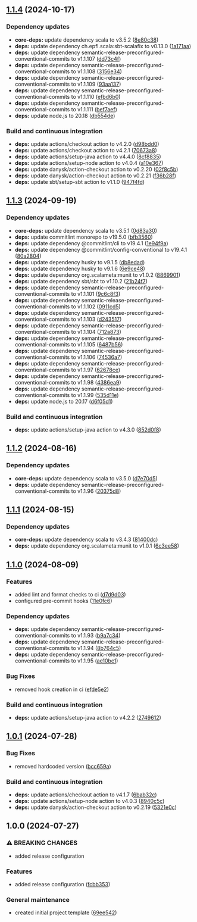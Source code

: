 ## [1.1.4](https://github.com/LetsStreamIt/Template-for-Scala3-Projects/compare/v1.1.3...v1.1.4) (2024-10-17)

### Dependency updates

* **core-deps:** update dependency scala to v3.5.2 ([8e80c38](https://github.com/LetsStreamIt/Template-for-Scala3-Projects/commit/8e80c389bac7bdaf0d8719286bd4cfcb8e914e68))
* **deps:** update dependency ch.epfl.scala:sbt-scalafix to v0.13.0 ([1a171aa](https://github.com/LetsStreamIt/Template-for-Scala3-Projects/commit/1a171aa756b60e1a31f168104db117ac81a03f7d))
* **deps:** update dependency semantic-release-preconfigured-conventional-commits to v1.1.107 ([dd73c4f](https://github.com/LetsStreamIt/Template-for-Scala3-Projects/commit/dd73c4f44ae254ab39ccb84834b655075cfa5b5b))
* **deps:** update dependency semantic-release-preconfigured-conventional-commits to v1.1.108 ([3156e34](https://github.com/LetsStreamIt/Template-for-Scala3-Projects/commit/3156e347346867db05a4e23dea9150abb5347393))
* **deps:** update dependency semantic-release-preconfigured-conventional-commits to v1.1.109 ([93aa137](https://github.com/LetsStreamIt/Template-for-Scala3-Projects/commit/93aa137195448e4ee41e592545bafae79824bff8))
* **deps:** update dependency semantic-release-preconfigured-conventional-commits to v1.1.110 ([efbd6b0](https://github.com/LetsStreamIt/Template-for-Scala3-Projects/commit/efbd6b06632c679215e58057268df27bd300c9b6))
* **deps:** update dependency semantic-release-preconfigured-conventional-commits to v1.1.111 ([bef7aef](https://github.com/LetsStreamIt/Template-for-Scala3-Projects/commit/bef7aef58855433867b491f720f7925e54d3bb7e))
* **deps:** update node.js to 20.18 ([db554de](https://github.com/LetsStreamIt/Template-for-Scala3-Projects/commit/db554de8bd14b2903ca26a0a2a21dcb4a34058ae))

### Build and continuous integration

* **deps:** update actions/checkout action to v4.2.0 ([d98bdd0](https://github.com/LetsStreamIt/Template-for-Scala3-Projects/commit/d98bdd049942cf60160bfab343bf5161d5a65723))
* **deps:** update actions/checkout action to v4.2.1 ([70673a8](https://github.com/LetsStreamIt/Template-for-Scala3-Projects/commit/70673a860d64a484f4c1f9b6663b62194203a71a))
* **deps:** update actions/setup-java action to v4.4.0 ([8cf8835](https://github.com/LetsStreamIt/Template-for-Scala3-Projects/commit/8cf8835a221686b7016e7f7cbff804b72422c56b))
* **deps:** update actions/setup-node action to v4.0.4 ([a10e367](https://github.com/LetsStreamIt/Template-for-Scala3-Projects/commit/a10e3677cb0200f1ef0113e675b322ab4221de59))
* **deps:** update danysk/action-checkout action to v0.2.20 ([02f8c5b](https://github.com/LetsStreamIt/Template-for-Scala3-Projects/commit/02f8c5bb71e633c6bc04bd0b5f52ff8ad2f4e793))
* **deps:** update danysk/action-checkout action to v0.2.21 ([f36b28f](https://github.com/LetsStreamIt/Template-for-Scala3-Projects/commit/f36b28fa86183bd7fb0ed34f5447cade1df1cda8))
* **deps:** update sbt/setup-sbt action to v1.1.0 ([947f4fd](https://github.com/LetsStreamIt/Template-for-Scala3-Projects/commit/947f4fd3613f3a1447071670a511861444d38961))

## [1.1.3](https://github.com/LetsStreamIt/Template-for-Scala3-Projects/compare/v1.1.2...v1.1.3) (2024-09-19)

### Dependency updates

* **core-deps:** update dependency scala to v3.5.1 ([0d83a30](https://github.com/LetsStreamIt/Template-for-Scala3-Projects/commit/0d83a307a0cc2399458f70e66fdbde5755092a76))
* **deps:** update commitlint monorepo to v19.5.0 ([bfb3560](https://github.com/LetsStreamIt/Template-for-Scala3-Projects/commit/bfb356019a21c289a0ec888dc6727592ba43edba))
* **deps:** update dependency @commitlint/cli to v19.4.1 ([1e94f9a](https://github.com/LetsStreamIt/Template-for-Scala3-Projects/commit/1e94f9a8adb15fc03acb3bf90e72067469317d4d))
* **deps:** update dependency @commitlint/config-conventional to v19.4.1 ([80a2804](https://github.com/LetsStreamIt/Template-for-Scala3-Projects/commit/80a280489689ff40b98022b8da14ffc0caa2f263))
* **deps:** update dependency husky to v9.1.5 ([db8edad](https://github.com/LetsStreamIt/Template-for-Scala3-Projects/commit/db8edadb86c3bcd350d2a29238ac853eb0454643))
* **deps:** update dependency husky to v9.1.6 ([6e9ce48](https://github.com/LetsStreamIt/Template-for-Scala3-Projects/commit/6e9ce48c8e3d30304730c1da1304bc0c1954373b))
* **deps:** update dependency org.scalameta:munit to v1.0.2 ([8869901](https://github.com/LetsStreamIt/Template-for-Scala3-Projects/commit/886990168c17dbb31c6cf9d8f0b27ad0ef7d90af))
* **deps:** update dependency sbt/sbt to v1.10.2 ([21b24f7](https://github.com/LetsStreamIt/Template-for-Scala3-Projects/commit/21b24f7cb2da089be04181183e781cb1235eb213))
* **deps:** update dependency semantic-release-preconfigured-conventional-commits to v1.1.101 ([9c6c8f3](https://github.com/LetsStreamIt/Template-for-Scala3-Projects/commit/9c6c8f39bf61ae5d7e56e14a17c0af60c0fa094a))
* **deps:** update dependency semantic-release-preconfigured-conventional-commits to v1.1.102 ([0911cd5](https://github.com/LetsStreamIt/Template-for-Scala3-Projects/commit/0911cd508719aa341583131ed8662c37e8518232))
* **deps:** update dependency semantic-release-preconfigured-conventional-commits to v1.1.103 ([d243517](https://github.com/LetsStreamIt/Template-for-Scala3-Projects/commit/d243517986edbc5ae2f97b5f75aec3e218cb0b19))
* **deps:** update dependency semantic-release-preconfigured-conventional-commits to v1.1.104 ([712a873](https://github.com/LetsStreamIt/Template-for-Scala3-Projects/commit/712a873095e701faae98f16e8c8b05f0aca08460))
* **deps:** update dependency semantic-release-preconfigured-conventional-commits to v1.1.105 ([6487b56](https://github.com/LetsStreamIt/Template-for-Scala3-Projects/commit/6487b5691f04f1cdad07210ff8026f65d6c01325))
* **deps:** update dependency semantic-release-preconfigured-conventional-commits to v1.1.106 ([74536a7](https://github.com/LetsStreamIt/Template-for-Scala3-Projects/commit/74536a7450eb52c1c8e753612c37b63ac64d8745))
* **deps:** update dependency semantic-release-preconfigured-conventional-commits to v1.1.97 ([62678ce](https://github.com/LetsStreamIt/Template-for-Scala3-Projects/commit/62678ce603b5c2b7d239221c93ba89f880a1e864))
* **deps:** update dependency semantic-release-preconfigured-conventional-commits to v1.1.98 ([4386ea9](https://github.com/LetsStreamIt/Template-for-Scala3-Projects/commit/4386ea9b4c96e7e3ab2566d449c43f300685ec7f))
* **deps:** update dependency semantic-release-preconfigured-conventional-commits to v1.1.99 ([535d11e](https://github.com/LetsStreamIt/Template-for-Scala3-Projects/commit/535d11e4bd8bdb67ac3d8c562d4e976138c3221b))
* **deps:** update node.js to 20.17 ([d6f05d1](https://github.com/LetsStreamIt/Template-for-Scala3-Projects/commit/d6f05d10b7b0106d96773f5be98464cb745ad76e))

### Build and continuous integration

* **deps:** update actions/setup-java action to v4.3.0 ([852d0f8](https://github.com/LetsStreamIt/Template-for-Scala3-Projects/commit/852d0f8b5a0c48bc955bea1838e7d6e2ffa33e9f))

## [1.1.2](https://github.com/LetsStreamIt/Template-for-Scala3-Projects/compare/v1.1.1...v1.1.2) (2024-08-16)

### Dependency updates

* **core-deps:** update dependency scala to v3.5.0 ([d7e70d5](https://github.com/LetsStreamIt/Template-for-Scala3-Projects/commit/d7e70d574772ad38f5cc388051bf7e0866fa6ae6))
* **deps:** update dependency semantic-release-preconfigured-conventional-commits to v1.1.96 ([20375d8](https://github.com/LetsStreamIt/Template-for-Scala3-Projects/commit/20375d8f1eef4987f5883321ff6e449772f144ea))

## [1.1.1](https://github.com/LetsStreamIt/Template-for-Scala3-Projects/compare/v1.1.0...v1.1.1) (2024-08-15)

### Dependency updates

* **core-deps:** update dependency scala to v3.4.3 ([81400dc](https://github.com/LetsStreamIt/Template-for-Scala3-Projects/commit/81400dced4fa6352a69d140aa4f06af8aed3d73d))
* **deps:** update dependency org.scalameta:munit to v1.0.1 ([6c3ee58](https://github.com/LetsStreamIt/Template-for-Scala3-Projects/commit/6c3ee58fd6551da00ce5b75bfb5e90797da11413))

## [1.1.0](https://github.com/LetsStreamIt/Template-for-Scala3-Projects/compare/v1.0.1...v1.1.0) (2024-08-09)

### Features

* added lint and format checks to ci ([d7d9d03](https://github.com/LetsStreamIt/Template-for-Scala3-Projects/commit/d7d9d036eeddf307810c52bd4caf89ce8080f100))
* configured pre-commit hooks ([11e0fc6](https://github.com/LetsStreamIt/Template-for-Scala3-Projects/commit/11e0fc6761419ca7ab1f80f3b41b9816f2201ecf))

### Dependency updates

* **deps:** update dependency semantic-release-preconfigured-conventional-commits to v1.1.93 ([b9a7c34](https://github.com/LetsStreamIt/Template-for-Scala3-Projects/commit/b9a7c34a8170ee6a4691e9a1431c31d5e9c3fc75))
* **deps:** update dependency semantic-release-preconfigured-conventional-commits to v1.1.94 ([8b764c5](https://github.com/LetsStreamIt/Template-for-Scala3-Projects/commit/8b764c5f17e6032f13aa5a2ebf71cdc5f294b93d))
* **deps:** update dependency semantic-release-preconfigured-conventional-commits to v1.1.95 ([ae10bc1](https://github.com/LetsStreamIt/Template-for-Scala3-Projects/commit/ae10bc199d53974a59aedf4c371cc887e5705bf7))

### Bug Fixes

* removed hook creation in ci ([efde5e2](https://github.com/LetsStreamIt/Template-for-Scala3-Projects/commit/efde5e23b9b30cebe9e2509b09787f47566ce288))

### Build and continuous integration

* **deps:** update actions/setup-java action to v4.2.2 ([2749612](https://github.com/LetsStreamIt/Template-for-Scala3-Projects/commit/27496129827cc8bac7d5700fa81d44863824f955))

## [1.0.1](https://github.com/LetsStreamIt/Template-for-Scala3-Projects/compare/v1.0.0...v1.0.1) (2024-07-28)

### Bug Fixes

* removed hardcoded version ([bcc659a](https://github.com/LetsStreamIt/Template-for-Scala3-Projects/commit/bcc659a3dad3dc0922634375286d94cf3a62858b))

### Build and continuous integration

* **deps:** update actions/checkout action to v4.1.7 ([6bab32c](https://github.com/LetsStreamIt/Template-for-Scala3-Projects/commit/6bab32c1beb260c08fa9462c56ef30c07a92c4be))
* **deps:** update actions/setup-node action to v4.0.3 ([8940c5c](https://github.com/LetsStreamIt/Template-for-Scala3-Projects/commit/8940c5c8da353c4e5abee399deeffbaa96168ce0))
* **deps:** update danysk/action-checkout action to v0.2.19 ([5321e0c](https://github.com/LetsStreamIt/Template-for-Scala3-Projects/commit/5321e0cdce7e59d3082555ec2ed3e1ed0514ad6c))

## 1.0.0 (2024-07-27)

### ⚠ BREAKING CHANGES

* added release configuration

### Features

* added release configuration ([fcbb353](https://github.com/LetsStreamIt/Template-for-Scala3-Projects/commit/fcbb35396ff500d19775d5495c3058aa9a8db6df))

### General maintenance

* created initial project template ([69ee542](https://github.com/LetsStreamIt/Template-for-Scala3-Projects/commit/69ee5423a9e5af031da8235997af6db161438e24))
